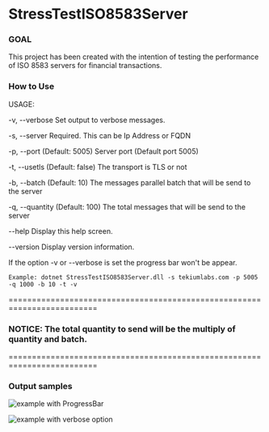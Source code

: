 # StressTestISO8583Server

### GOAL
This project has been created with the intention of testing the performance of ISO 8583 servers for financial transactions.

### How to Use

USAGE:

  -v, --verbose     Set output to verbose messages.

  -s, --server      Required. This can be Ip Address or FQDN

  -p, --port        (Default: 5005) Server port (Default port 5005)

  -t, --usetls      (Default: false) The transport is TLS or not

  -b, --batch       (Default: 10) The messages parallel batch that will be send to the
                    server

  -q, --quantity    (Default: 100) The total messages that will be send to the server

  --help            Display this help screen.

  --version         Display version information.

If the option -v or --verbose is set the progress bar won't be appear.


```shell
Example: dotnet StressTestISO8583Server.dll -s tekiumlabs.com -p 5005 -q 1000 -b 10 -t -v
```

=========================================================================
### NOTICE: The total quantity to send will be the multiply of quantity and batch.
=========================================================================

### Output samples

![example with ProgressBar](https://github.com/mchinchilla/StressTestISO8583Server/blob/master/Resources/prgbar.gif)

![example with verbose option](https://github.com/mchinchilla/StressTestISO8583Server/blob/master/Resources/no-prgbar.gif)



